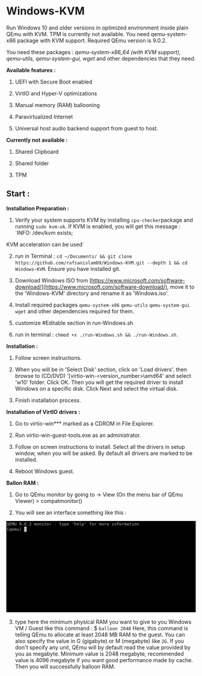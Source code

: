 
# Windows-KVM

Run Windows 10 and older versions in optimized environment inside plain QEmu with KVM. TPM is currently not available. You need qemu-system-x86 package with KVM support. Required QEmu version is 9.0.2.

You need these packages : *qemu-system-x86_64 (with KVM support), qemu-utils, qemu-system-gui, wget* and other dependencies that they need.

**Available features :**

1. UEFI with Secure Boot enabled

2. VirtIO and Hyper-V optimizations

4. Manual memory (RAM) ballooning

5. Paravirtualized Internet

6. Universal host audio backend support from guest to host.

  

**Currently not available :**

1. Shared Clipboard

2. Shared folder

3. TPM

  

## Start :

**Installation Preparation :**

1. Verify your system supports KVM by installing `cpu-checker`package and running `sudo kvm-ok`. If KVM is enabled, you will get this message : `INFO: /dev/kvm exists;

KVM acceleration can be used`

2. run in Terminal : `cd ~/Documents/ && git clone https://github.com/rafsanislam09/Windows-KVM.git --depth 1 && cd Windows-KVM`. Ensure you have installed git.

3. Download Windows ISO from [https://www.microsoft.com/software-download/](https://www.microsoft.com/software-download/), move it to the 'Windows-KVM' directory and rename it as 'Windows.iso'.

4. Install required packages `qemu-system-x86`  `qemu-utils`  `qemu-system-gui`  `wget` and other dependencies required for them.

5. customize #Editable section in run-Windows.sh

6. run in terminal : `chmod +x ./run-Windows.sh && ./run-Windows.sh`.

  

**Installation :**

1. Follow screen instructions.

2. When you will be in 'Select Disk' section, click on 'Load drivers'. then browse to (CD/DVD) '[virtio-win-<version_number>\amd64\' and select 'w10' folder. Click OK. Then you will get the required driver to install Windows on a specific disk. Click Next and select the virtual disk.

3. Finish installation process.

  

**Installation of VirtIO drivers :**

1. Go to virtio-win*** marked as a CDROM in File Explorer.

2. Run virtio-win-guest-tools.exe as an administrator.

3. Follow on screen instructions to install. Select all the drivers in setup window, when you will be asked. By default all drivers are marked to be installed.

4. Reboot Windows guest.

  

**Ballon RAM :**

1. Go to QEmu monitor by going to -> View (On the menu bar of QEmu Viewer) > compatmonitor()

2. You will see an interface something like this :

![QEmu Monitor](images/Screenshot_qemu_monitor.png)

3. type here the minimum physical RAM you want to give to you Windows VM / Guest like this command :
$ `balloon 2048`
Here, this command is telling QEmu to allocate at least 2048 MB RAM to the guest. You can also specify the value in G (gigabyte) or M (megabyte) like `2G`. If you don't specify any unit, QEmu will by default read the value provided by you as megabyte. Minimum value is 2048 megabyte, recommended value is 4096 megabyte if you want good performance made by cache.
Then you will successfully balloon RAM. 
